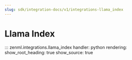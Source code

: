```yaml
---
slug: sdk/integration-docs/v1/integrations-llama_index
---
```


# Llama Index

::: zenml.integrations.llama_index
    handler: python
    rendering:
      show_root_heading: true
      show_source: true
